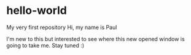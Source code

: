 # hello-world
My very first repository
Hi, my name is Paul

I'm new to this but interested to see where this new opened window is going to take me.
Stay tuned :)
